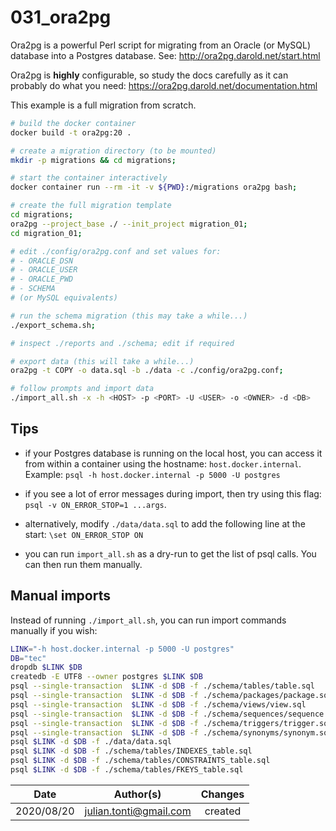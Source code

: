 # 031_ora2pg

Ora2pg is a powerful Perl script for migrating from an Oracle (or MySQL) database into a Postgres database. See: http://ora2pg.darold.net/start.html

Ora2pg is **highly** configurable, so study the docs carefully as it can probably do what you need: https://ora2pg.darold.net/documentation.html

This example is a full migration from scratch.

```bash
# build the docker container
docker build -t ora2pg:20 .

# create a migration directory (to be mounted)
mkdir -p migrations && cd migrations;

# start the container interactively
docker container run --rm -it -v ${PWD}:/migrations ora2pg bash;

# create the full migration template 
cd migrations;
ora2pg --project_base ./ --init_project migration_01;
cd migration_01;

# edit ./config/ora2pg.conf and set values for:
# - ORACLE_DSN
# - ORACLE_USER
# - ORACLE_PWD
# - SCHEMA
# (or MySQL equivalents)

# run the schema migration (this may take a while...)
./export_schema.sh; 

# inspect ./reports and ./schema; edit if required

# export data (this will take a while...)
ora2pg -t COPY -o data.sql -b ./data -c ./config/ora2pg.conf;

# follow prompts and import data
./import_all.sh -x -h <HOST> -p <PORT> -U <USER> -o <OWNER> -d <DB>

```

## Tips

* if your Postgres database is running on the local host, you can access it from within a container using the hostname: `host.docker.internal`. Example: `psql -h host.docker.internal -p 5000 -U postgres`

* if you see a lot of error messages during import, then try using this flag: `psql -v ON_ERROR_STOP=1 ...args`.

* alternatively, modify `./data/data.sql` to add the following line at the start: `\set ON_ERROR_STOP ON`

* you can run `import_all.sh` as a dry-run to get the list of psql calls. You can then run them manually. 

## Manual imports

Instead of running `./import_all.sh`, you can run import commands manually if you wish:

```bash
LINK="-h host.docker.internal -p 5000 -U postgres"
DB="tec"
dropdb $LINK $DB
createdb -E UTF8 --owner postgres $LINK $DB
psql --single-transaction  $LINK -d $DB -f ./schema/tables/table.sql
psql --single-transaction  $LINK -d $DB -f ./schema/packages/package.sql
psql --single-transaction  $LINK -d $DB -f ./schema/views/view.sql
psql --single-transaction  $LINK -d $DB -f ./schema/sequences/sequence.sql
psql --single-transaction  $LINK -d $DB -f ./schema/triggers/trigger.sql
psql --single-transaction  $LINK -d $DB -f ./schema/synonyms/synonym.sql
psql $LINK -d $DB -f ./data/data.sql
psql $LINK -d $DB -f ./schema/tables/INDEXES_table.sql
psql $LINK -d $DB -f ./schema/tables/CONSTRAINTS_table.sql
psql $LINK -d $DB -f ./schema/tables/FKEYS_table.sql
```


|    Date    |       Author(s)        | Changes |
| :--------: | :--------------------: | :-----: |
| 2020/08/20 | julian.tonti@gmail.com | created |



